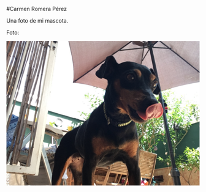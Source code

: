 #Carmen Romera Pérez

Una foto de mi mascota.

Foto:

![Foto de mi perra](/images/642F8C03-983A-42E0-B173-5F809498C00A.jpeg)
